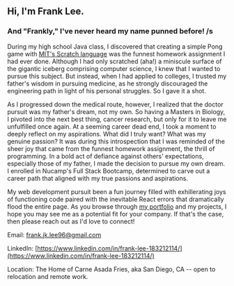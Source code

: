 ## Hi, I'm Frank Lee.
### And "Frankly," I've never heard my name punned before! /s

During my high school Java class, I discovered that creating a simple Pong game with [MIT's Scratch language](https://scratch.mit.edu/) was the funnest homework assignment I had ever done. Although I had only scratched (aha!) a miniscule surface of the gigantic iceberg comprising computer science, I knew that I wanted to pursue this subject. But instead, when I had applied to colleges, I trusted my father's wisdom in pursuing medicine, as he strongly discouraged the engineering path in light of his personal struggles. So I gave it a shot. 

As I progressed down the medical route, however, I realized that the doctor pursuit was my father's dream, not my own. So having a Masters in Biology, I pivoted into the next best thing, cancer research, but only for it to leave me unfulfilled once again. At a seeming career dead end, I took a moment to deeply reflect on my aspirations. What did I truly want? What was my genuine passion? It was during this introspection that I was reminded of the sheer joy that came from the funnest homework assignment, the thrill of programming. In a bold act of defiance against others' expectations, especially those of my father, I made the decision to pursue my own dream. I enrolled in Nucamp's Full Stack Bootcamp, determined to carve out a career path that aligned with my true passions and aspirations.

My web development pursuit been a fun journey filled with exhillerating joys of functioning code paired with the inevitable React errors that dramatically flood the entire page. As you browse through [my portfolio](https://www.frankleedev.com) and my projects, I hope you may see me as a potential fit for your company. If that's the case, then please reach out as I'd love to connect! 


Email: frank.jk.lee96@gmail.com

LinkedIn: [https://www.linkedin.com/in/frank-lee-183212114/](https://www.linkedin.com/in/frank-lee-183212114/)

Location: The Home of Carne Asada Fries, aka San Diego, CA -- open to relocation and remote work.
